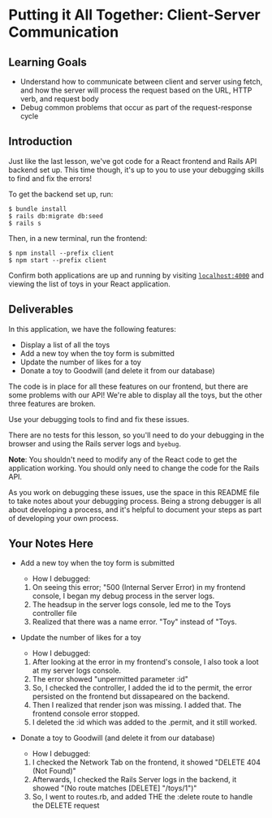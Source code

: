 # Putting it All Together: Client-Server Communication

## Learning Goals

- Understand how to communicate between client and server using fetch, and how
  the server will process the request based on the URL, HTTP verb, and request
  body
- Debug common problems that occur as part of the request-response cycle

## Introduction

Just like the last lesson, we've got code for a React frontend and Rails API
backend set up. This time though, it's up to you to use your debugging skills to
find and fix the errors!

To get the backend set up, run:

```console
$ bundle install
$ rails db:migrate db:seed
$ rails s
```

Then, in a new terminal, run the frontend:

```console
$ npm install --prefix client
$ npm start --prefix client
```

Confirm both applications are up and running by visiting
[`localhost:4000`](http://localhost:4000) and viewing the list of toys in your
React application.

## Deliverables

In this application, we have the following features:

- Display a list of all the toys
- Add a new toy when the toy form is submitted
- Update the number of likes for a toy
- Donate a toy to Goodwill (and delete it from our database)

The code is in place for all these features on our frontend, but there are some
problems with our API! We're able to display all the toys, but the other three
features are broken.

Use your debugging tools to find and fix these issues.

There are no tests for this lesson, so you'll need to do your debugging in the
browser and using the Rails server logs and `byebug`.

**Note**: You shouldn't need to modify any of the React code to get the
application working. You should only need to change the code for the Rails API.

As you work on debugging these issues, use the space in this README file to take
notes about your debugging process. Being a strong debugger is all about
developing a process, and it's helpful to document your steps as part of
developing your own process.

## Your Notes Here

- Add a new toy when the toy form is submitted

  - How I debugged:
  1. On seeing this error; "500 (Internal Server Error) in my frontend console, I began my debug process in the server logs.
  2. The headsup in the server logs console, led me to the Toys controller file
  3. Realized that there was a name error. "Toy" instead of "Toys. 

- Update the number of likes for a toy

  - How I debugged:
  1. After looking at the error in my frontend's console, I also took a loot at my server logs console.
  2. The error showed "unpermitted parameter :id"
  3. So, I checked the controller, I added the id to the permit, the error persisted on the frontend but dissapeared on the backend. 
  4. Then I realized that render json was missing. I added that. The frontend console error stopped. 
  5. I deleted the :id which was added to the .permit, and it still worked. 

- Donate a toy to Goodwill (and delete it from our database)

  - How I debugged:
  1. I checked the Network Tab on the frontend, it showed "DELETE 404 (Not Found)"
  2. Afterwards, I checked the Rails Server logs in the backend, it showed "(No route matches [DELETE] "/toys/1")"
  3. So, I went to routes.rb, and added THE the :delete route to handle the DELETE request
